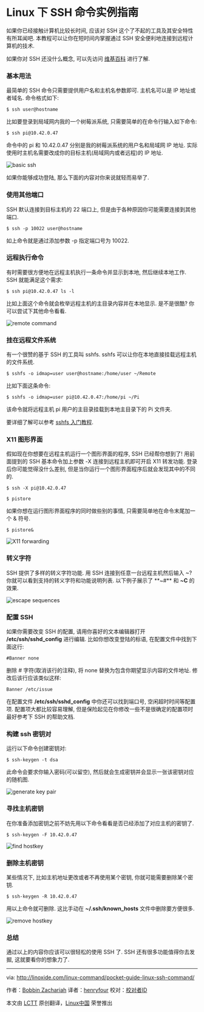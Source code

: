 Linux 下 SSH 命令实例指南
================================================================================
如果你已经接触计算机比较长时间, 应该对 SSH 这个了不起的工具及其安全特性有所耳闻吧. 本教程可以让你在短时间内掌握通过 SSH 安全便利地连接到远程计算机的技术.

如果你对 SSH 还没什么概念, 可以先访问 [维基百科][1] 进行了解.

### 基本用法 ###

最简单的 SSH 命令只需要提供用户名和主机名参数即可. 主机名可以是 IP 地址或者域名. 命令格式如下:

    $ ssh user@hostname

比如要登录到局域网内我的一个树莓派系统, 只需要简单的在命令行输入如下命令:

    $ ssh pi@10.42.0.47

命令中的 pi 和 10.42.0.47 分别是我的树莓派系统的用户名和局域网 IP 地址. 实际使用时主机名需要改成你的目标主机(局域网内或者远程)的 IP 地址.

![basic ssh](http://linoxide.com/wp-content/uploads/2014/08/basic-ssh.png)

如果你能够成功登陆, 那么下面的内容对你来说就轻而易举了.

### 使用其他端口 ###

SSH 默认连接到目标主机的 22 端口上, 但是由于各种原因你可能需要连接到其他端口.

    $ ssh -p 10022 user@hostname

如上命令就是通过添加参数 -p 指定端口号为 10022.

### 远程执行命令 ###

有时需要很方便地在远程主机执行一条命令并显示到本地, 然后继续本地工作. SSH 就能满足这个需求:

    $ ssh pi@10.42.0.47 ls -l

比如上面这个命令就会枚举远程主机的主目录内容并在本地显示. 是不是很酷? 你可以尝试下其他命令看看.

![remote command](http://linoxide.com/wp-content/uploads/2014/08/remote-command.png)

### 挂在远程文件系统 ###

有一个很赞的基于 SSH 的工具叫 sshfs. sshfs 可以让你在本地直接挂载远程主机的文件系统.

    $ sshfs -o idmap=user user@hostname:/home/user ~/Remote

比如下面这条命令:

    $ sshfs -o idmap=user pi@10.42.0.47:/home/pi ~/Pi

该命令就将远程主机 pi 用户的主目录挂载到本地主目录下的 Pi 文件夹.

要详细了解可以参考 [sshfs 入门教程][2].

### X11 图形界面 ###

假如现在你想要在远程主机运行一个图形界面的程序, SSH 已经帮你想到了! 用前面提到的 SSH 基本命令加上参数 -X 连接到远程主机即可开启 X11 转发功能. 登录后你可能觉得没什么差别, 但是当你运行一个图形界面程序后就会发现其中的不同的.

    $ ssh -X pi@10.42.0.47

    $ pistore

如果你想在运行图形界面程序的同时做些别的事情, 只需要简单地在命令末尾加一个 & 符号.

    $ pistore&

![X11 forwarding](http://linoxide.com/wp-content/uploads/2014/08/X11-forwarding.png)

### 转义字符 ###

SSH 提供了多样的转义字符功能. 用 SSH 连接到任意一台远程主机然后输入 ~? 你就可以看到支持的转义字符和功能说明列表. 以下例子展示了 **~#** 和 **~C** 的效果.

![escape sequences](http://linoxide.com/wp-content/uploads/2014/08/escape-sequences.png)

### 配置 SSH ###

如果你需要改变 SSH 的配置, 请用你喜好的文本编辑器打开 **/etc/ssh/sshd_config** 进行编辑. 比如你想改变登陆的标语, 在配置文件中找到下面这行:

    #Banner none

删除 # 字符(取消该行的注释), 将 none 替换为包含你期望显示内容的文件地址. 修改后该行应该类似这样:

    Banner /etc/issue

在配置文件 **/etc/ssh/sshd_config** 中你还可以找到端口号, 空闲超时时间等配置项. 配置项大都比较容易理解, 但是保险起见在你修改一些不是很确定的配置项时最好参考下 SSH 的帮助文档.

### 构建 ssh 密钥对 ###

运行以下命令创建密钥对:

    $ ssh-keygen -t dsa

此命令会要求你输入密码(可以留空), 然后就会生成密钥并会显示一张该密钥对应的随机图.

![generate key pair](http://linoxide.com/wp-content/uploads/2014/08/generate-key-pair.png)

### 寻找主机密钥 ###

在你准备添加密钥之前不妨先用以下命令看看是否已经添加了对应主机的密钥了.

    $ ssh-keygen -F 10.42.0.47

![find hostkey](http://linoxide.com/wp-content/uploads/2014/08/find-hostkey.png)

### 删除主机密钥 ###

某些情况下, 比如主机地址更改或者不再使用某个密钥, 你就可能需要删除某个密钥.

    $ ssh-keygen -R 10.42.0.47

用以上命令就可删除. 这比手动在 **~/.ssh/known_hosts** 文件中删除要方便很多.

![remove hostkey](http://linoxide.com/wp-content/uploads/2014/08/remove-hostkey.png)

### 总结 ###

通过以上的内容你应该可以很轻松的使用 SSH 了. SSH 还有很多功能值得你去发掘, 这就要看你的想象力了.


--------------------------------------------------------------------------------

via: http://linoxide.com/linux-command/pocket-guide-linux-ssh-command/

作者：[Bobbin Zachariah][a]
译者：[henryfour](https://github.com/henryfour)
校对：[校对者ID](https://github.com/校对者ID)

本文由 [LCTT](https://github.com/LCTT/TranslateProject) 原创翻译，[Linux中国](http://linux.cn/) 荣誉推出

[a]:http://linoxide.com/author/bobbin/
[1]:http://en.wikipedia.org/wiki/Secure_Shell
[2]:http://linoxide.com/how-tos/sshfs-mount-remote-directories/
